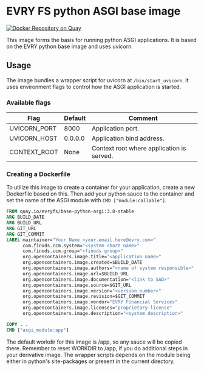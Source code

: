 # EVRY FS python ASGI base image

[![Docker Repository on Quay](https://quay.io/repository/evryfs/base-python-asgi/status "Docker Repository on Quay")](https://quay.io/repository/evryfs/base-python-asgi)

This image forms the basis for running python ASGI applications. It is based on
the EVRY python base image and uses uvicorn.

## Usage

The image bundles a wrapper script for uvicorn at `/bin/start_uvicorn`. It uses
environment flags to control how the ASGI application is started.

### Available flags

Flag             | Default           | Comment 
---------------- | ----------------- | ---------------------------------------------------
UVICORN_PORT     | 8000              | Application port.
UVICORN_HOST     | 0.0.0.0           | Application bind address.
CONTEXT_ROOT     | None              | Context root where application is served.

### Creating a Dockerfile

To utilize this image to create a container for your application, create a new
Dockerfile based on this. Then add your python sauce to the container and set
the name of the ASGI module with `CMD ["module:callable"]`.

```dockerfile
FROM quay.io/evryfs/base-python-asgi:3.8-stable
ARG BUILD_DATE
ARG BUILD_URL
ARG GIT_URL
ARG GIT_COMMIT
LABEL maintainer="Your Name <your.email.here@evry.com>"
      com.finods.ccm.system="<system short name>"
      com.finods.ccm.group="<finods group>"
      org.opencontainers.image.title="<application name>"
      org.opencontainers.image.created=$BUILD_DATE
      org.opencontainers.image.authors="<name of system responsible>"
      org.opencontainers.image.url=$BUILD_URL
      org.opencontainers.image.documentation="<link to SAD>"
      org.opencontainers.image.source=$GIT_URL
      org.opencontainers.image.version="<version number>"
      org.opencontainers.image.revision=$GIT_COMMIT
      org.opencontainers.image.vendor="EVRY Financial Services"
      org.opencontainers.image.licenses="proprietary-license"
      org.opencontainers.image.description="<system description>"

COPY . .
CMD ["asgi_module:app"]
```

The default workdir for this image is /app, so any sauce will be copied there.
Remember to reset WORKDIR to /app, if you do additional steps in your
derivative image. The wrapper scripts depends on the module being either in
python's site-packages or present in the current directory.
